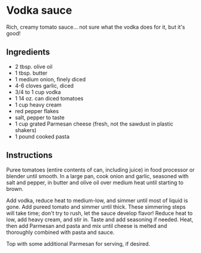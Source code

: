 # Vodka sauce

Rich, creamy tomato sauce... not sure what the vodka does for it, but it's good!

## Ingredients

* 2 tbsp. olive oil
* 1 tbsp. butter
* 1 medium onion, finely diced
* 4-6 cloves garlic, diced
* 3/4 to 1 cup vodka
* 1 14 oz. can diced tomatoes
* 1 cup heavy cream
* red pepper flakes
* salt, pepper to taste
* 1 cup grated Parmesan cheese (fresh, not the sawdust in plastic shakers)
* 1 pound cooked pasta

## Instructions

Puree tomatoes (entire contents of can, including juice) in food processor or blender until smooth. In a large pan, cook onion and garlic, seasoned with salt and pepper, in butter and olive oil over medium heat until starting to brown.

Add vodka, reduce heat to medium-low, and simmer until most of liquid is gone. Add pureed tomato and simmer until thick. These simmering steps will take time; don't try to rush, let the sauce develop flavor! Reduce heat to low, add heavy cream, and stir in. Taste and add seasoning if needed. Heat, then add Parmesan and pasta and mix until cheese is melted and thoroughly combined with pasta and sauce.

Top with some additional Parmesan for serving, if desired.